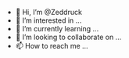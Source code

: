 - 👋 Hi, I’m @Zeddruck
- 👀 I’m interested in ...
- 🌱 I’m currently learning ...
- 💞️ I’m looking to collaborate on ...
- 📫 How to reach me ...

<!---
Zeddruck/Zeddruck is a ✨ special ✨ repository because its `README.md` (this file) appears on your GitHub profile.
You can click the Preview link to take a look at your changes.
--->

